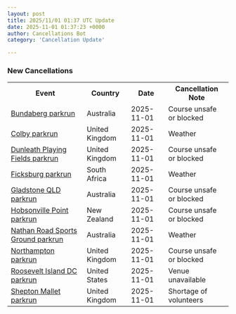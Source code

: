 ```yaml
---
layout: post
title: 2025/11/01 01:37 UTC Update
date: 2025-11-01 01:37:23 +0000
author: Cancellations Bot
category: 'Cancellation Update'

---
```


<h3>New Cancellations</h3>
<div class='hscrollable'>
<table style='width: 100%'>
    <tr>
        <th>Event</th>
        <th>Country</th>
        <th>Date</th>
        <th>Cancellation Note</th>
    </tr>
    <tr>
        <td><a href="https://www.parkrun.com.au/bundaberg">Bundaberg parkrun</a></td>
        <td>Australia</td>
        <td>2025-11-01</td>
        <td>Course unsafe or blocked</td>
    </tr>
    <tr>
        <td><a href="https://www.parkrun.org.uk/colby">Colby parkrun</a></td>
        <td>United Kingdom</td>
        <td>2025-11-01</td>
        <td>Weather</td>
    </tr>
    <tr>
        <td><a href="https://www.parkrun.org.uk/dunleathplayingfields">Dunleath Playing Fields parkrun</a></td>
        <td>United Kingdom</td>
        <td>2025-11-01</td>
        <td>Course unsafe or blocked</td>
    </tr>
    <tr>
        <td><a href="https://www.parkrun.co.za/ficksburg">Ficksburg parkrun</a></td>
        <td>South Africa</td>
        <td>2025-11-01</td>
        <td>Weather</td>
    </tr>
    <tr>
        <td><a href="https://www.parkrun.com.au/gladstoneqld">Gladstone QLD parkrun</a></td>
        <td>Australia</td>
        <td>2025-11-01</td>
        <td>Course unsafe or blocked</td>
    </tr>
    <tr>
        <td><a href="https://www.parkrun.co.nz/hobsonvillepoint">Hobsonville Point parkrun</a></td>
        <td>New Zealand</td>
        <td>2025-11-01</td>
        <td>Course unsafe or blocked</td>
    </tr>
    <tr>
        <td><a href="https://www.parkrun.com.au/nathanroadsportsground">Nathan Road Sports Ground parkrun</a></td>
        <td>Australia</td>
        <td>2025-11-01</td>
        <td>Weather</td>
    </tr>
    <tr>
        <td><a href="https://www.parkrun.org.uk/northampton">Northampton parkrun</a></td>
        <td>United Kingdom</td>
        <td>2025-11-01</td>
        <td>Course unsafe or blocked</td>
    </tr>
    <tr>
        <td><a href="https://www.parkrun.us/rooseveltislanddc">Roosevelt Island DC parkrun</a></td>
        <td>United States</td>
        <td>2025-11-01</td>
        <td>Venue unavailable</td>
    </tr>
    <tr>
        <td><a href="https://www.parkrun.org.uk/sheptonmallet">Shepton Mallet parkrun</a></td>
        <td>United Kingdom</td>
        <td>2025-11-01</td>
        <td>Shortage of volunteers</td>
    </tr>
</table>
</div>
